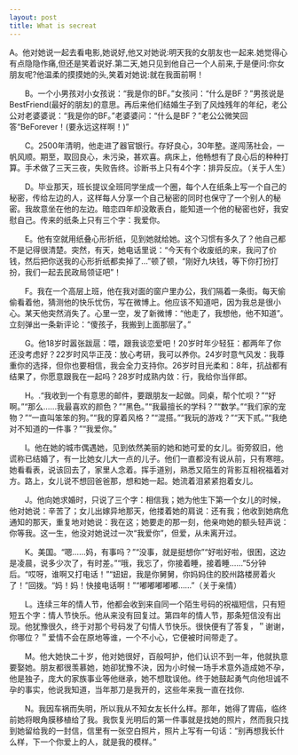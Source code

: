 ```yaml
---
layout: post
title: What is secreat 
---
```

A。他对她说一起去看电影,她说好,他又对她说:明天我的女朋友也一起来.她觉得心有点隐隐作痛,但还是笑着说好.第二天,她只见到他自己一个人前来,于是便问:你女朋友呢?他温柔的摸摸她的头,笑着对她说:就在我面前啊！

　　B。一个小男孩对小女孩说：“我是你的BF。”女孩问：“什么是BF？”男孩说是BestFriend(最好的朋友)的意思。再后来他们结婚生子到了风烛残年的年纪，老公公对老婆婆说：“我是你的BF。”老婆婆问：“什么是BF？”老公公微笑回答“BeForever！(要永远这样啊！)”

　　C。2500年清明，他走进了器官银行。存好良心，30年整。遂闯荡社会，一帆风顺。期至，取回良心，未污染，甚欢喜。病床上，他畅想有了良心后的种种打算。手术做了三天三夜，失败告终。诊断书上只有4个字：排异反应。（关于人生）

　　D。毕业那天，班长提议全班同学坐成一个圈，每个人在纸条上写一个自己的秘密，传给左边的人，这样每人分享一个自己秘密的同时也保守了一个别人的秘密。我故意坐在他的左边。暗恋四年却没敢表白，能知道一个他的秘密也好，我安慰自己。传来的纸条上只有三个字：我爱你。

　　E。他有空就用纸叠心形折纸，见到她就给她。这个习惯有多久了？他自己都不是记得很清楚。突然，有天，她电话里说：“今天有个收废纸的来，我问了价钱，然后把你送我的心形折纸都卖掉了…”顿了顿，“刚好九块钱，等下你打扮打扮，我们一起去民政局领证吧”！

　　F。我在一个高层上班，他在我对面的窗户里办公，我们隔着一条街。每天偷偷看着他，猜测他的快乐忧伤，写在微博上。他应该不知道吧，因为我总是很小心。某天他突然消失了。心里一空，发了新微博：“他走了，我想他，他不知道”。立刻弹出一条新评论：“傻孩子，我搬到上面那层了。”

　　G。他18岁时嚣张跋扈：喂，跟我谈恋爱吧！20岁时年少轻狂：都两年了你还没考虑好？22岁时风华正茂：放心考研，我可以养你。24岁时意气风发：我尊重你的选择，但你也要相信，我会全力支持你。26岁时目光柔和：8年，抗战都有结果了，你愿意跟我在一起吗？28岁时成熟内敛：行，我给你当伴郎。

　　H。.“我收到一个有意思的邮件，要跟朋友一起做。同桌，帮个忙呗？”“好啊。”“那么……我最喜欢的颜色？”“黑色。”“我最擅长的学科？”“数学。”“我们家的宠物？”“一直叫笨笨的狗。”“我的穿着风格？”“混搭。”“我玩的游戏？”“天下贰。”“我绝对不知道的一件事？”“我爱你。”

　　I。他在她的城市偶遇她，见到依然美丽的她和她可爱的女儿。街旁叙旧，他谎称已结婚了，有一比她女儿大一点的儿子。他们一直都没有说从前，只有寒暄。她看看表，说该回去了，家里人念着。挥手道别，熟悉又陌生的背影互相祝福着对方。路上，女儿说不想回爸爸那，想和她一起。她流着泪紧紧抱着女儿。

　　J。他向她求婚时，只说了三个字：相信我；她为他生下第一个女儿的时候，他对她说：辛苦了；女儿出嫁异地那天，他搂着她的肩说：还有我；他收到她病危通知的那天，重复地对她说：我在这；她要走的那一刻，他亲吻她的额头轻声说：你等我。这一生，他没对她说过一次“我爱你”，但爱，从未离开过。

　　K。美国。“嗯……妈，有事吗？”“没事，就是挺想你”“好啦好啦，很困，这边是凌晨，说多少次了，有时差。”“哦，我忘了，你接着睡，接着睡……”5分钟后。“哎呀，谁啊又打电话！”“妞妞，我是你舅舅，你妈妈住的胶州路楼房着火了！”回拨。“妈！妈！快接电话啊！”“嘟嘟嘟嘟嘟……”（关于亲情）

　　L。连续三年的情人节，他都会收到来自同一个陌生号码的祝福短信，只有短短五个字：情人节快乐。他从来没有回复过。第四年的情人节，那条短信没有出现。他犹豫很久，终于对那个号码发了句情人节快乐。很快便有了答复，＂谢谢，你哪位？＂爱情不会在原地等谁，一个不小心，它便被时间带走了。

　　M。他大她快二十岁，他对她很好，百般呵护，他们认识不到一年，他就执意要娶她。朋友都很羡慕她，她卻犹豫不決，因为小时候一场手术意外造成她不孕，他是独子，庞大的家族事业等他继承，她不想耽误他。终于她鼓起勇气向他坦诚不孕的事实，他说我知道，当年那刀是我开的，这些年来我一直在找你.

　　N。我因车祸而失明，所以我从不知女友长什么样。那年，她得了胃癌，临终前她将眼角膜移植给了我。我恢复光明后的第一件事就是找她的照片，然而我只找到她留给我的一封信，信里有一张空白照片，照片上写有一句话：“别再想我长什么样，下一个你爱上的人，就是我的模样。”

